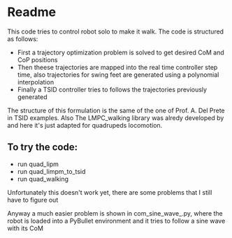 # Readme
This code tries to control robot solo to make it walk.
The code is structured as follows:
- First a trajectory optimization problem is solved to get desired CoM and CoP positions
- Then theese trajectories are mapped into the real time controller step time, also trajectories for swing feet are generated using a polynomial interpolation
- Finally a TSID controller tries to follows the trajectories previously generated

The structure of this formulation is the same of the one of  Prof. A. Del Prete in TSID examples.
Also The LMPC_walking library was alredy developed by and here it's just adapted for quadrupeds locomotion.

## To try the code:
- run quad_lipm
- run quad_limpm_to_tsid
- run quad_walking

Unfortunately this doesn't work yet, there are some problems that I still have to figure out

Anyway a much easier problem is shown in com_sine_wave_.py, where the robot is loaded into a PyBullet environment and it tries to follow a sine wave with its CoM
